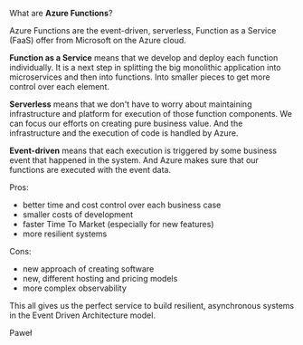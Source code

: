 What are **Azure Functions**?

Azure Functions are the event-driven, serverless, Function as a Service
(FaaS) offer from Microsoft on the Azure cloud.

**Function as a Service** means that we develop and deploy each function
individually. It is a next step in splitting the big monolithic application
into microservices and then into functions. Into smaller pieces to get more
control over each element.

**Serverless** means that we don't have to worry about maintaining
infrastructure and platform for execution of those function components. We
can focus our efforts on creating pure business value. And the
infrastructure and the execution of code is handled by Azure.

**Event-driven** means that each execution is triggered by some business
event that happened in the system. And Azure makes sure that our functions
are executed with the event data.

Pros:
- better time and cost control over each business case
- smaller costs of development
- faster Time To Market (especially for new features)
- more resilient systems

Cons:
- new approach of creating software
- new, different hosting and pricing models
- more complex observability

This all gives us the perfect service to build resilient,
asynchronous systems in the Event Driven Architecture model.

Paweł
